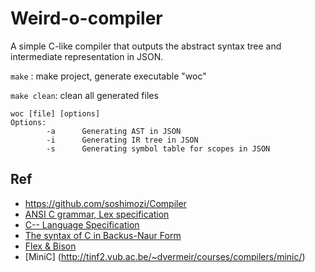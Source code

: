# Weird-o-compiler

A simple C-like compiler that outputs the abstract syntax tree and intermediate representation in JSON.

`make` : make project, generate executable "woc"

`make clean`: clean all generated files

```
woc [file] [options]
Options:
        -a      Generating AST in JSON
        -i      Generating IR tree in JSON
        -s      Generating symbol table for scopes in JSON
```

## Ref
* https://github.com/soshimozi/Compiler
* [ANSI C grammar, Lex specification](http://www.lysator.liu.se/c/ANSI-C-grammar-l.html)
* [C-- Language Specification](https://www2.cs.arizona.edu/~debray/Teaching/CSc453/DOCS/cminusminusspec.html)
* [The syntax of C in Backus-Naur Form](https://cs.wmich.edu/~gupta/teaching/cs4850/sumII06/The%20syntax%20of%20C%20in%20Backus-Naur%20form.htm)
* [Flex & Bison](http://web.iitd.ac.in/~sumeet/flex__bison.pdfs)
* [MiniC] (http://tinf2.vub.ac.be/~dvermeir/courses/compilers/minic/)
